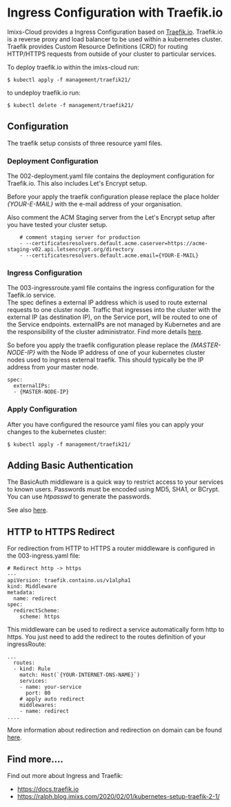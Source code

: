 # Ingress Configuration with Traefik.io

Imixs-Cloud provides a Ingress Configuration based on [Traefik.io](http://traefik.io).
Traefik.io is a reverse proxy and load balancer to be used within a kubernetes cluster. Traefik provides Custom Resource Definitions (CRD) for routing HTTP/HTTPS requests from outside of your cluster to particular services. 

To deploy traefik.io within the imixs-cloud run:

	$ kubectl apply -f management/traefik21/
	
to undeploy traefik.io run:

	$ kubectl delete -f management/traefik21/



## Configuration

The traefik setup consists of three resource yaml files.

### Deployment Configuration

The 002-deployment.yaml file contains the deployment configuration for Traefik.io. This also includes Let's Encrypt setup. 

Before your apply the traefik configuration please replace the place holder _{YOUR-E-MAIL}_ with the e-mail address of your organisation.

Also comment the ACM Staging server from the Let's Encrypt setup after you have tested your cluster setup. 

        # comment staging server for production
        - --certificatesresolvers.default.acme.caserver=https://acme-staging-v02.api.letsencrypt.org/directory
        - --certificatesresolvers.default.acme.email={YOUR-E-MAIL}


### Ingress Configuration  

The 003-ingressroute.yaml file contains the ingress configuration for the Taefik.io service.  
The spec defines a external IP address which is used to route external requests to one cluster node. Traffic that ingresses into the cluster with the external IP (as destination IP), on the Service port, will be routed to one of the Service endpoints. externalIPs are not managed by Kubernetes and are the responsibility of the cluster administrator. Find more details [here](https://kubernetes.io/docs/concepts/services-networking/service/#external-ips).

So before you apply the traefik configuration please replace the _{MASTER-NODE-IP}_ with the Node IP address of one of your kubernetes cluster nodes used to ingress external traefik. This should typically be the IP address from your master node.
 
	spec:
	  externalIPs:
	  - {MASTER-NODE-IP} 
	  
	  
### Apply Configuration
	  
After you have configured the resource yaml files you can apply your changes to the kubernetes cluster:

	$ kubectl apply -f management/traefik21/



## Adding Basic Authentication

The BasicAuth middleware is a quick way to restrict access to your services to known users. Passwords must be encoded using MD5, SHA1, or BCrypt.
You can use _htpasswd_ to generate the passwords.


See also [here](https://docs.traefik.io/middlewares/basicauth/).



## HTTP to HTTPS Redirect

For redirection from HTTP to HTTPS a router middleware is configured in the 003-ingress.yaml file:


	# Redirect http -> https
	---
	apiVersion: traefik.containo.us/v1alpha1
	kind: Middleware
	metadata:
	  name: redirect
	spec:
	  redirectScheme:
	    scheme: https

This middleware can be used to redirect a service automatically form http to https. You just need to add the redirect to the routes definition of your ingressRoute:

	...
	  routes:
	  - kind: Rule
	    match: Host(`{YOUR-INTERNET-DNS-NAME}`)
	    services:
	    - name: your-service
	      port: 80
	    # apply auto redirect
	    middlewares: 
	    - name: redirect
    ....
    


More information about redirection and redirection on domain can be found [here](https://docs.traefik.io/migration/v1-to-v2/#http-to-https-redirection-is-now-configured-on-routers).




## Find more....

Find out more about Ingress and Traefik:

 - https://docs.traefik.io
 - https://ralph.blog.imixs.com/2020/02/01/kubernetes-setup-traefik-2-1/